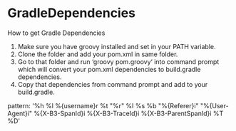 # GradleDependencies

How to get Gradle Dependencies
1.	Make sure you have groovy installed and set in your PATH variable.
2.	Clone the folder and add your pom.xml in same folder.
3.	Go to that folder and run ‘groovy pom.groovy‘ into command prompt which will convert your pom.xml dependencies to build.gradle dependencies. 
4.	Copy that dependencies from command prompt and add to your build.gradle.



pattern: '%h %l %{username}r %t "%r" %I %s %b "%{Referer}i" "%{User-Agent}i" %{X-B3-SpanId}i %{X-B3-TraceId}i %{X-B3-ParentSpanId}i %T %D'
<PatternLayout pattern="%clr{%d{yyyy-MM-dd HH:mm:ss.SSS}}{faint} %clr{%5p} [%clr{${appName}}, %clr{%X}] %clr{%processId}{magenta} %clr{---}{faint} %clr{[%15.15t]}{faint} %clr{%-40.40c{3}}{cyan} %clr{:}{faint} %m{nolookups}%n%xwEx"/>


